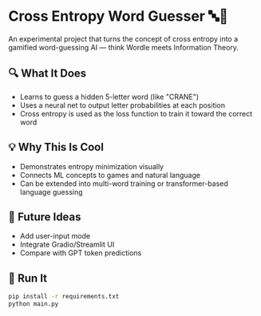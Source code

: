 # Cross Entropy Word Guesser 🔤🎯

An experimental project that turns the concept of cross entropy into a gamified word-guessing AI — think Wordle meets Information Theory.

## 🔍 What It Does
- Learns to guess a hidden 5-letter word (like "CRANE")
- Uses a neural net to output letter probabilities at each position
- Cross entropy is used as the loss function to train it toward the correct word

## 💡 Why This Is Cool
- Demonstrates entropy minimization visually
- Connects ML concepts to games and natural language
- Can be extended into multi-word training or transformer-based language guessing

## 🧠 Future Ideas
- Add user-input mode
- Integrate Gradio/Streamlit UI
- Compare with GPT token predictions

## 🚀 Run It
```bash
pip install -r requirements.txt
python main.py
